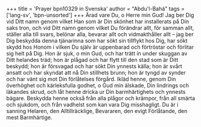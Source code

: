 +++
title = 'Prayer bpn10329 in Svenska'
author = "Abdu'l-Bahá"
tags = ['lang-sv', 'bpn-unsorted']
+++
Ärad vare Du, o Herre min Gud! Jag ber Dig vid Ditt namn genom vilket Han som är Din skönhet har installerats på Din saks tron, och vid Ditt namn genom vilket Du förändrar allt, för samman allt, ställer alla till svars, belönar alla, bevarar allt och vidmakthåller allt – jag ber Dig beskydda denna tjänarinna som har sökt sin tillflykt hos Dig, har sökt skydd hos Honom i vilken Du själv är uppenbarad och förtröstar och förlitar sig helt på Dig.
                    Hon är sjuk, o min Gud, och har trätt in under skuggan av Ditt helandes träd; hon är plågad och har flytt till den stad som är Ditt beskydd; hon är försvagad och har sökt Din ynnests källa; hon är svårt ansatt och har skyndat att nå Din stillhets brunn; hon är tyngd av synder och har vänt sig mot Din förlåtelses förgård.
                    Ikläd henne, genom Din överhöghet och kärleksfulla godhet, o Gud min älskade, Din lindrings och läkandes skrud, och låt henne dricka ur Din barmhärtighets och ynnests bägare. Beskydda henne också från alla plågor och krämpor, från all smärta och sjukdom, och från vadhelst som kan vara Dig misshagligt.
                    Du är i sanning Helaren, den Alltillräcklige, Bevararen, den evigt Förlåtande, den mest Barmhärtige.
